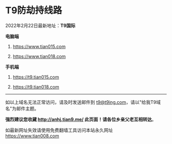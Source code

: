 # T9防劫持线路

2022年2月22日最新地址：**T9国际**

**电脑端**

1. https://www.tian015.com

2. https://www.tian018.com

**手机端**

1. https://t9.tian015.com

2. https://t9.tian018.com

***

如以上域名无法正常访问，请及时发送邮件到 t9@t9ing.com，请以"给我T9域名"为邮件主题。

**强烈建议您收藏 http://anhj.tian9.me/ 此页面！请各位乡亲父老互相转达**。


如最新网址失效请使用免费翻墙工具访问本站永久网址 https://www.tian008.com

